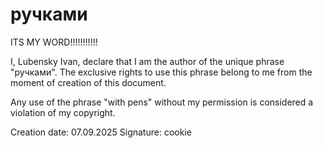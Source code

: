 # ручками
ITS MY WORD!!!!!!!!!!!

I, Lubensky Ivan, declare that I am the author of the unique phrase "ручками".
The exclusive rights to use this phrase belong to me from the moment of creation of this document.

Any use of the phrase "with pens" without my permission is considered a violation of my copyright.

Creation date: 07.09.2025
Signature: cookie
